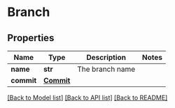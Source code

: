 # Branch

## Properties
Name | Type | Description | Notes
------------ | ------------- | ------------- | -------------
**name** | **str** | The branch name | 
**commit** | [**Commit**](Commit.md) |  | 

[[Back to Model list]](../README.md#documentation-for-models) [[Back to API list]](../README.md#documentation-for-api-endpoints) [[Back to README]](../README.md)

